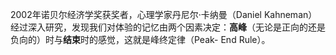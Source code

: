 2002年诺贝尔经济学奖获奖者，心理学家丹尼尔·卡纳曼（Daniel Kahneman）经过深入研究，发现我们对体验的记忆由两个因素决定：**高峰**（无论是正向的还是负向的）时与**结束**时的感觉，这就是峰终定律（Peak- End Rule）。
